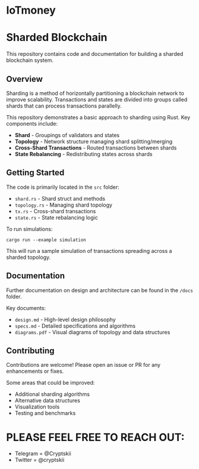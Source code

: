 # IoTmoney
 
# Sharded Blockchain

This repository contains code and documentation for building a sharded blockchain system.

## Overview

Sharding is a method of horizontally partitioning a blockchain network to improve scalability. Transactions and states are divided into groups called shards that can process transactions parallelly. 

This repository demonstrates a basic approach to sharding using Rust. Key components include:

- **Shard** - Groupings of validators and states
- **Topology** - Network structure managing shard splitting/merging
- **Cross-Shard Transactions** - Routed transactions between shards
- **State Rebalancing** - Redistributing states across shards

## Getting Started

The code is primarily located in the `src` folder:

- `shard.rs` - Shard struct and methods
- `topology.rs` - Managing shard topology  
- `tx.rs` - Cross-shard transactions
- `state.rs` - State rebalancing logic

To run simulations:

```
cargo run --example simulation
```

This will run a sample simulation of transactions spreading across a sharded topology.

## Documentation

Further documentation on design and architecture can be found in the `/docs` folder. 

Key documents:

- `design.md` - High-level design philosophy 
- `specs.md` - Detailed specifications and algorithms
- `diagrams.pdf` - Visual diagrams of topology and data structures

## Contributing

Contributions are welcome! Please open an issue or PR for any enhancements or fixes.

Some areas that could be improved:

- Additional sharding algorithms  
- Alternative data structures
- Visualization tools
- Testing and benchmarks

# PLEASE FEEL FREE TO REACH OUT:
- Telegram = @Cryptskii
- Twitter = @cryptskii
